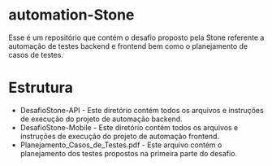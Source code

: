 # automation-Stone

Esse é um repositório que contém o desafio proposto pela Stone referente a automação de testes backend e frontend bem como o planejamento de casos de testes.

# Estrutura

- DesafioStone-API -    Este diretório contém todos os arquivos e instruções de execução do projeto de automação backend.
- DesafioStone-Mobile - Este diretório contém todos os arquivos e instruções de execução do projeto de automação frontend.
- Planejamento_Casos_de_Testes.pdf - Este arquivo contém o planejamento dos testes propostos na primeira parte do desafio.


